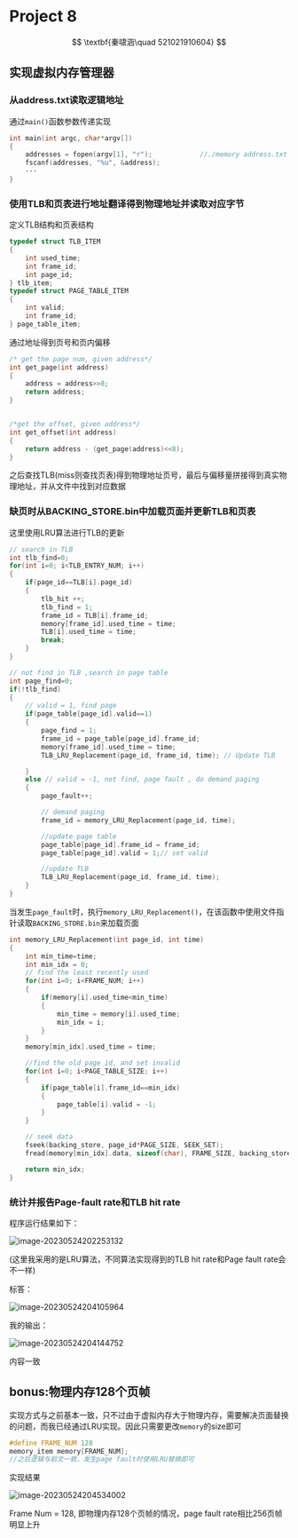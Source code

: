 # Project 8

$$
\textbf{秦啸涵\quad 521021910604}
$$

## 实现虚拟内存管理器

### 从address.txt读取逻辑地址

通过`main()`函数参数传递实现

```c
int main(int argc, char*argv[])
{
    addresses = fopen(argv[1], "r");			//./memory address.txt
    fscanf(addresses, "%u", &address);
    ···
}
```

### 使用TLB和页表进行地址翻译得到物理地址并读取对应字节

定义TLB结构和页表结构

```c
typedef struct TLB_ITEM
{
    int used_time;
    int frame_id;
    int page_id;
} tlb_item;
typedef struct PAGE_TABLE_ITEM
{
    int valid;
    int frame_id;
} page_table_item;
```

 通过地址得到页号和页内偏移

```c
/* get the page num, given address*/
int get_page(int address)
{
    address = address>>8;
    return address;
}


/*get the offset, given address*/
int get_offset(int address)
{
    return address - (get_page(address)<<8);
}
```

之后查找TLB(miss则查找页表)得到物理地址页号，最后与偏移量拼接得到真实物理地址，并从文件中找到对应数据

### 缺页时从BACKING_STORE.bin中加载页面并更新TLB和页表

这里使用LRU算法进行TLB的更新

```c
// search in TLB
int tlb_find=0;
for(int i=0; i<TLB_ENTRY_NUM; i++)
{
    if(page_id==TLB[i].page_id)
    {
        tlb_hit ++;
        tlb_find = 1;
        frame_id = TLB[i].frame_id;
        memory[frame_id].used_time = time;
        TLB[i].used_time = time;
        break;
    }
}

// not find in TLB ,search in page table
int page_find=0;
if(!tlb_find)
{   
    // valid = 1, find page
    if(page_table[page_id].valid==1)
    {
        page_find = 1;
        frame_id = page_table[page_id].frame_id;
        memory[frame_id].used_time = time;
        TLB_LRU_Replacement(page_id, frame_id, time); // Update TLB

    }
    else // valid = -1, not find, page fault , do demand paging
    {
        page_fault++;

        // demand paging
        frame_id = memory_LRU_Replacement(page_id, time);

        //update page table
        page_table[page_id].frame_id = frame_id;
        page_table[page_id].valid = 1;// set valid

        //update TLB
        TLB_LRU_Replacement(page_id, frame_id, time);                       
    }
}
```

当发生`page_fault`时，执行`memory_LRU_Replacement()`，在该函数中使用文件指针读取`BACKING_STORE.bin`来加载页面

```c
int memory_LRU_Replacement(int page_id, int time)
{
    int min_time=time;
    int min_idx = 0;
    // find the least recently used 
    for(int i=0; i<FRAME_NUM; i++)
    {
        if(memory[i].used_time<min_time)
        {
            min_time = memory[i].used_time;
            min_idx = i;
        }
    }
    memory[min_idx].used_time = time;

    //find the old page id, and set invalid
    for(int i=0; i<PAGE_TABLE_SIZE; i++)
    {
        if(page_table[i].frame_id==min_idx)
        {
            page_table[i].valid = -1;
        }
    }

    // seek data
    fseek(backing_store, page_id*PAGE_SIZE, SEEK_SET);
    fread(memory[min_idx].data, sizeof(char), FRAME_SIZE, backing_store);

    return min_idx;
}
```

### 统计并报告Page-fault rate和TLB hit rate

程序运行结果如下：

![image-20230524202253132](C:\Users\HP\AppData\Roaming\Typora\typora-user-images\image-20230524202253132.png)

(这里我采用的是LRU算法，不同算法实现得到的TLB hit rate和Page fault rate会不一样)

标答：

![image-20230524204105964](C:\Users\HP\AppData\Roaming\Typora\typora-user-images\image-20230524204105964.png)

我的输出：

![image-20230524204144752](C:\Users\HP\AppData\Roaming\Typora\typora-user-images\image-20230524204144752.png)

内容一致

## bonus:物理内存128个页帧

实现方式与之前基本一致，只不过由于虚拟内存大于物理内存，需要解决页面替换的问题，而我已经通过LRU实现。因此只需要更改`memory`的size即可

```c
#define FRAME_NUM 128
memory_item memory[FRAME_NUM];
//之后逻辑与前文一致，发生page fault时使用LRU替换即可
```

实现结果

![image-20230524204534002](C:\Users\HP\AppData\Roaming\Typora\typora-user-images\image-20230524204534002.png)

Frame Num = 128, 即物理内存128个页帧的情况，page fault rate相比256页帧明显上升